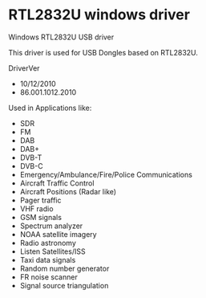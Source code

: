 # RTL2832U windows driver
Windows RTL2832U USB driver

This driver is used for USB Dongles based on RTL2832U.

DriverVer
- 10/12/2010
- 86.001.1012.2010

Used in Applications like:
- SDR
- FM
- DAB
- DAB+
- DVB-T
- DVB-C
- Emergency/Ambulance/Fire/Police Communications
- Aircraft Traffic Control
- Aircraft Positions (Radar like)
- Pager traffic
- VHF radio
- GSM signals
- Spectrum analyzer
- NOAA satellite imagery
- Radio astronomy
- Listen Satellites/ISS
- Taxi data signals
- Random number generator
- FR noise scanner
- Signal source triangulation
